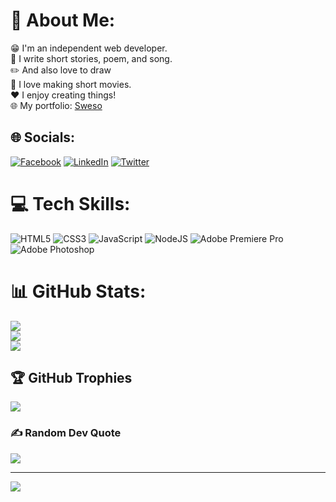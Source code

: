 # 💫 About Me:
😁 I'm an independent web developer.<br>🙌 I write short stories, poem, and song.<br>:pencil2: And also love to draw <br> :movie_camera: I love making short movies. <br>❤ I enjoy creating things!<br> 🌐 My portfolio: <a href="https://freshtildeath009.github.io/">Sweso</a>


## 🌐 Socials:
[![Facebook](https://img.shields.io/badge/Facebook-%231877F2.svg?logo=Facebook&logoColor=white)](https://facebook.com/pingu.101493) [![LinkedIn](https://img.shields.io/badge/LinkedIn-%230077B5.svg?logo=linkedin&logoColor=white)](https://linkedin.com/in/pingu-9b69a6259) [![Twitter](https://img.shields.io/badge/Twitter-%231DA1F2.svg?logo=Twitter&logoColor=white)](https://twitter.com/@object_vis) 

# 💻 Tech Skills:
![HTML5](https://img.shields.io/badge/html5-%23E34F26.svg?style=for-the-badge&logo=html5&logoColor=white) ![CSS3](https://img.shields.io/badge/css3-%231572B6.svg?style=for-the-badge&logo=css3&logoColor=white) ![JavaScript](https://img.shields.io/badge/javascript-%23323330.svg?style=for-the-badge&logo=javascript&logoColor=%23F7DF1E) ![NodeJS](https://img.shields.io/badge/node.js-6DA55F?style=for-the-badge&logo=node.js&logoColor=white) ![Adobe Premiere Pro](https://img.shields.io/badge/Adobe%20Premiere%20Pro-9999FF.svg?style=for-the-badge&logo=Adobe%20Premiere%20Pro&logoColor=white) ![Adobe Photoshop](https://img.shields.io/badge/adobephotoshop-%2331A8FF.svg?style=for-the-badge&logo=adobephotoshop&logoColor=white)

# 📊 GitHub Stats:
![](https://github-readme-stats.vercel.app/api?username=freshtildeath009&theme=dark&hide_border=false&include_all_commits=false&count_private=false)<br/>
![](https://github-readme-streak-stats.herokuapp.com/?user=freshtildeath009&theme=dark&hide_border=false)<br/>
![](https://github-readme-stats.vercel.app/api/top-langs/?username=freshtildeath009&theme=dark&hide_border=false&include_all_commits=false&count_private=false&layout=compact)

## 🏆 GitHub Trophies
![](https://github-profile-trophy.vercel.app/?username=freshtildeath009&theme=apprentice&no-frame=false&no-bg=true&margin-w=4)

### ✍️ Random Dev Quote
![](https://quotes-github-readme.vercel.app/api?type=vetical&theme=dark)

---
[![](https://visitcount.itsvg.in/api?id=freshtildeath009&icon=7&color=12)](https://visitcount.itsvg.in)

<!-- Proudly created with GPRM ( https://gprm.itsvg.in ) -->
